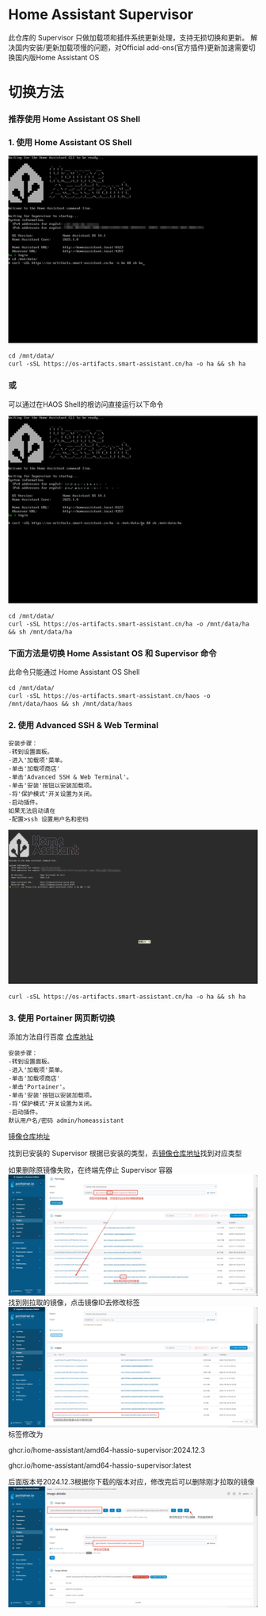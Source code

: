 # Home Assistant Supervisor
此仓库的 Supervisor 只做加载项和插件系统更新处理，支持无损切换和更新。
解决国内安装/更新加载项慢的问题，对Official add-ons(官方插件)更新加速需要切换国内版Home Assistant OS

# 切换方法
### 推荐使用 Home Assistant OS Shell
### 1. 使用 Home Assistant OS Shell
   ![](/images/shell1.png)
```shell
cd /mnt/data/
curl -sSL https://os-artifacts.smart-assistant.cn/ha -o ha && sh ha
```
### 或
可以通过在HAOS Shell的根访问直接运行以下命令

   ![](/images/shell2.png)
```shell
cd /mnt/data/
curl -sSL https://os-artifacts.smart-assistant.cn/ha -o /mnt/data/ha && sh /mnt/data/ha
```
### 下面方法是切换 Home Assistant OS 和 Supervisor 命令
此命令只能通过 Home Assistant OS Shell 
```shell
cd /mnt/data/
curl -sSL https://os-artifacts.smart-assistant.cn/haos -o /mnt/data/haos && sh /mnt/data/haos
```
### 2. 使用 Advanced SSH & Web Terminal
    安装步骤：
    -转到设置面板。
    -进入'加载项'菜单。
    -单击'加载项商店'
    -单击'Advanced SSH & Web Terminal'。
    -单击'安装'按钮以安装加载项。
    -将'保护模式'开关设置为关闭。
    -启动插件。
    如果无法启动请在
    -配置>ssh 设置用户名和密码
   ![](/images/ssh1.png)
```shell
curl -sSL https://os-artifacts.smart-assistant.cn/ha -o ha && sh ha
```
### 3. 使用 Portainer 网页断切换
添加方法自行百度
[仓库地址](https://github.com/alexbelgium/hassio-addons)

    安装步骤：
    -转到设置面板。
    -进入'加载项'菜单。
    -单击'加载项商店'
    -单击'Portainer'。
    -单击'安装'按钮以安装加载项。
    -将'保护模式'开关设置为关闭。
    -启动插件。
    默认用户名/密码 admin/homeassistant
[镜像仓库地址](https://github.com/orgs/tiyicn/packages?repo_name=supervisor)

找到已安装的 Supervisor 根据已安装的类型，去[镜像仓库地址](https://github.com/orgs/tiyicn/packages?repo_name=supervisor)找到对应类型

如果删除原镜像失败，在终端先停止 Supervisor 容器
   ![](/images/portainer1.png)
   找到刚拉取的镜像，点击镜像ID去修改标签
   ![](/images/portainer2.png)
标签修改为

ghcr.io/home-assistant/amd64-hassio-supervisor:2024.12.3

ghcr.io/home-assistant/amd64-hassio-supervisor:latest	

后面版本号2024.12.3根据你下载的版本对应，修改完后可以删除刚才拉取的镜像
   ![](/images/portainer3.png)

